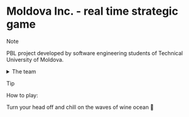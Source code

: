 # **Moldova Inc**. - real time strategic game

> [!NOTE]
> PBL project developed by software engineering students of Technical University of Moldova.
> <details>
>  <summary>The team</summary>
> <ul>
> <li>Vova (Blue ninja)</li>
> <li>Maxim (Blue ninja)</li>
> <li>Timur (Blue ninja)</li>
> <li>Artemie (Red ninja)</li>
> <li>Elena (Yellow ninja)</li>
> <li>Daniela (Pink ninja)</li>
> </ul>
> </details>

> [!TIP]
> How to play:

Turn your head off and chill on the waves of wine ocean :wine_glass:
